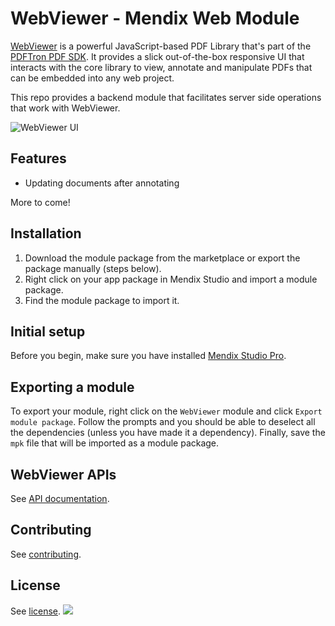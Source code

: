 # WebViewer - Mendix Web Module

[WebViewer](https://www.pdftron.com/documentation/web/) is a powerful JavaScript-based PDF Library that's part of the [PDFTron PDF SDK](https://www.pdftron.com). It provides a slick out-of-the-box responsive UI that interacts with the core library to view, annotate and manipulate PDFs that can be embedded into any web project.

This repo provides a backend module that facilitates server side operations that work with WebViewer.

![WebViewer UI](https://www.pdftron.com/downloads/pl/webviewer-ui.png)

## Features

- Updating documents after annotating

More to come!

## Installation

1. Download the module package from the marketplace or export the package manually (steps below).
2. Right click on your app package in Mendix Studio and import a module package.
3. Find the module package to import it.

## Initial setup

Before you begin, make sure you have installed [Mendix Studio Pro](https://docs.mendix.com/howto/general/install).

## Exporting a module

To export your module, right click on the `WebViewer` module and click `Export module package`. Follow the prompts and you should be able to deselect all the dependencies (unless you have made it a dependency). Finally, save the `mpk` file that will be imported as a module package.

## WebViewer APIs

See [API documentation](https://www.pdftron.com/documentation/web/guides/ui/apis).

## Contributing

See [contributing](./CONTRIBUTING.md).

## License

See [license](./LICENSE).
![](https://onepixel.pdftron.com/webviewer-react-sample)
